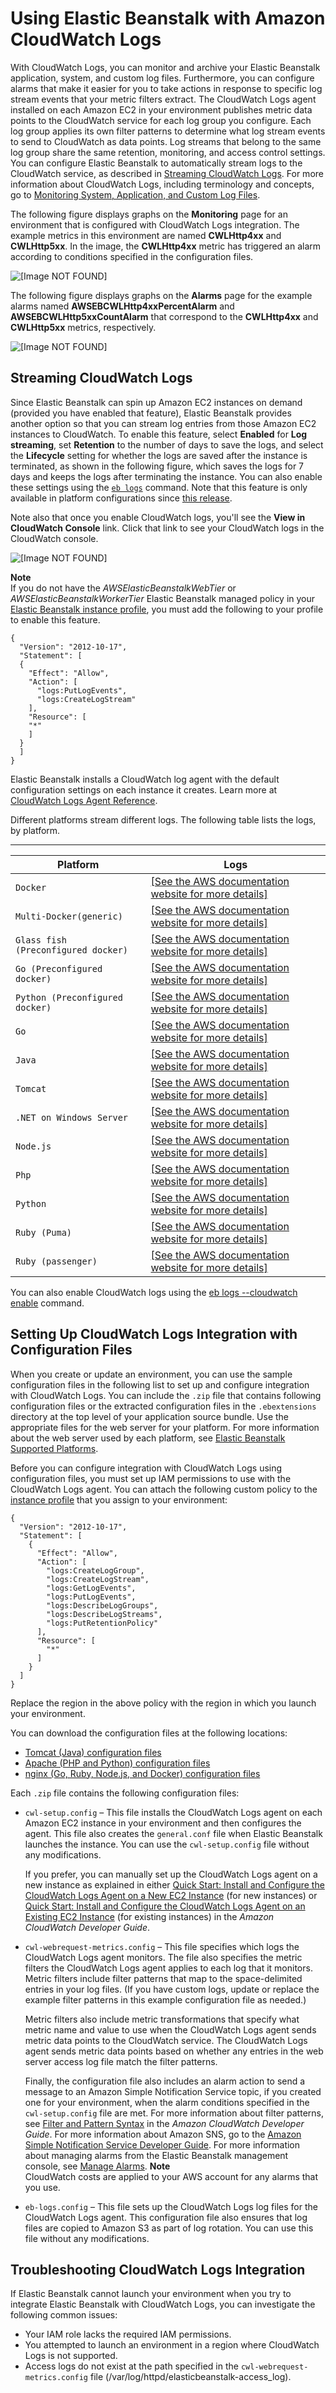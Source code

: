 # Using Elastic Beanstalk with Amazon CloudWatch Logs<a name="AWSHowTo.cloudwatchlogs"></a>

With CloudWatch Logs, you can monitor and archive your Elastic Beanstalk application, system, and custom log files\. Furthermore, you can configure alarms that make it easier for you to take actions in response to specific log stream events that your metric filters extract\. The CloudWatch Logs agent installed on each Amazon EC2 in your environment publishes metric data points to the CloudWatch service for each log group you configure\. Each log group applies its own filter patterns to determine what log stream events to send to CloudWatch as data points\. Log streams that belong to the same log group share the same retention, monitoring, and access control settings\. You can configure Elastic Beanstalk to automatically stream logs to the CloudWatch service, as described in [Streaming CloudWatch Logs](#AWSHowTo.cloudwatchlogs.streaming)\. For more information about CloudWatch Logs, including terminology and concepts, go to [Monitoring System, Application, and Custom Log Files](http://docs.aws.amazon.com/AmazonCloudWatch/latest/DeveloperGuide/WhatIsCloudWatchLogs.html)\.

The following figure displays graphs on the **Monitoring** page for an environment that is configured with CloudWatch Logs integration\. The example metrics in this environment are named **CWLHttp4xx** and **CWLHttp5xx**\. In the image, the **CWLHttp4xx** metric has triggered an alarm according to conditions specified in the configuration files\.

![\[Image NOT FOUND\]](http://docs.aws.amazon.com/elasticbeanstalk/latest/dg/images/aeb-monitor-metrics-cwl.png)

The following figure displays graphs on the **Alarms** page for the example alarms named **AWSEBCWLHttp4xxPercentAlarm** and **AWSEBCWLHttp5xxCountAlarm** that correspond to the **CWLHttp4xx** and **CWLHttp5xx** metrics, respectively\.

![\[Image NOT FOUND\]](http://docs.aws.amazon.com/elasticbeanstalk/latest/dg/images/aeb-alarms-cwl.png)

## Streaming CloudWatch Logs<a name="AWSHowTo.cloudwatchlogs.streaming"></a>

Since Elastic Beanstalk can spin up Amazon EC2 instances on demand \(provided you have enabled that feature\), Elastic Beanstalk provides another option so that you can stream log entries from those Amazon EC2 instances to CloudWatch\. To enable this feature, select **Enabled** for **Log streaming**, set **Retention** to the number of days to save the logs, and select the **Lifecycle** setting for whether the logs are saved after the instance is terminated, as shown in the following figure, which saves the logs for 7 days and keeps the logs after terminating the instance\. You can also enable these settings using the [`eb logs`](eb3-logs.md) command\. Note that this feature is only available in platform configurations since [this release](https://aws.amazon.com/releasenotes/6677534638371416)\.

Note also that once you enable CloudWatch logs, you'll see the **View in CloudWatch Console** link\. Click that link to see your CloudWatch logs in the CloudWatch console\.

![\[Image NOT FOUND\]](http://docs.aws.amazon.com/elasticbeanstalk/latest/dg/images/log-streaming-screen.png)

**Note**  
If you do not have the *AWSElasticBeanstalkWebTier* or *AWSElasticBeanstalkWorkerTier* Elastic Beanstalk managed policy in your [Elastic Beanstalk instance profile](concepts-roles-instance.md), you must add the following to your profile to enable this feature\.  

```
{
  "Version": "2012-10-17",
  "Statement": [
  {
    "Effect": "Allow",
    "Action": [
      "logs:PutLogEvents",
      "logs:CreateLogStream"
    ],
    "Resource": [
    "*"
    ]
  }
  ]
}
```

Elastic Beanstalk installs a CloudWatch log agent with the default configuration settings on each instance it creates\. Learn more at [CloudWatch Logs Agent Reference](http://docs.aws.amazon.com/AmazonCloudWatch/latest/logs/AgentReference.html)\.

Different platforms stream different logs\. The following table lists the logs, by platform\.


****  

|  Platform  |  Logs  | 
| --- | --- | 
|   `Docker`   |  [\[See the AWS documentation website for more details\]](http://docs.aws.amazon.com/elasticbeanstalk/latest/dg/AWSHowTo.cloudwatchlogs.html)  | 
|   `Multi-Docker(generic)`   |  [\[See the AWS documentation website for more details\]](http://docs.aws.amazon.com/elasticbeanstalk/latest/dg/AWSHowTo.cloudwatchlogs.html)  | 
|   `Glass fish (Preconfigured docker)`   |  [\[See the AWS documentation website for more details\]](http://docs.aws.amazon.com/elasticbeanstalk/latest/dg/AWSHowTo.cloudwatchlogs.html)  | 
|   `Go (Preconfigured docker)`   |  [\[See the AWS documentation website for more details\]](http://docs.aws.amazon.com/elasticbeanstalk/latest/dg/AWSHowTo.cloudwatchlogs.html)  | 
|   `Python (Preconfigured docker)`   |  [\[See the AWS documentation website for more details\]](http://docs.aws.amazon.com/elasticbeanstalk/latest/dg/AWSHowTo.cloudwatchlogs.html)  | 
|   `Go`   |  [\[See the AWS documentation website for more details\]](http://docs.aws.amazon.com/elasticbeanstalk/latest/dg/AWSHowTo.cloudwatchlogs.html)  | 
|   `Java`   |  [\[See the AWS documentation website for more details\]](http://docs.aws.amazon.com/elasticbeanstalk/latest/dg/AWSHowTo.cloudwatchlogs.html)  | 
|   `Tomcat`   |  [\[See the AWS documentation website for more details\]](http://docs.aws.amazon.com/elasticbeanstalk/latest/dg/AWSHowTo.cloudwatchlogs.html)  | 
|   `.NET on Windows Server`   |  [\[See the AWS documentation website for more details\]](http://docs.aws.amazon.com/elasticbeanstalk/latest/dg/AWSHowTo.cloudwatchlogs.html)  | 
|   `Node.js`   |  [\[See the AWS documentation website for more details\]](http://docs.aws.amazon.com/elasticbeanstalk/latest/dg/AWSHowTo.cloudwatchlogs.html)  | 
|   `Php`   |  [\[See the AWS documentation website for more details\]](http://docs.aws.amazon.com/elasticbeanstalk/latest/dg/AWSHowTo.cloudwatchlogs.html)  | 
|   `Python`   |  [\[See the AWS documentation website for more details\]](http://docs.aws.amazon.com/elasticbeanstalk/latest/dg/AWSHowTo.cloudwatchlogs.html)  | 
|   `Ruby (Puma)`   |  [\[See the AWS documentation website for more details\]](http://docs.aws.amazon.com/elasticbeanstalk/latest/dg/AWSHowTo.cloudwatchlogs.html)  | 
|   `Ruby (passenger)`   |  [\[See the AWS documentation website for more details\]](http://docs.aws.amazon.com/elasticbeanstalk/latest/dg/AWSHowTo.cloudwatchlogs.html)  | 

You can also enable CloudWatch logs using the [ eb logs \-\-cloudwatch enable](eb3-logs.md) command\.

## Setting Up CloudWatch Logs Integration with Configuration Files<a name="AWSHowTo.cloudwatchlogs.files"></a>

When you create or update an environment, you can use the sample configuration files in the following list to set up and configure integration with CloudWatch Logs\. You can include the `.zip` file that contains following configuration files or the extracted configuration files in the `.ebextensions` directory at the top level of your application source bundle\. Use the appropriate files for the web server for your platform\. For more information about the web server used by each platform, see [Elastic Beanstalk Supported Platforms](concepts.platforms.md)\.

Before you can configure integration with CloudWatch Logs using configuration files, you must set up IAM permissions to use with the CloudWatch Logs agent\. You can attach the following custom policy to the [instance profile](concepts-roles-instance.md) that you assign to your environment:

```
{
  "Version": "2012-10-17",
  "Statement": [
    {
      "Effect": "Allow",
      "Action": [
        "logs:CreateLogGroup",
        "logs:CreateLogStream",
        "logs:GetLogEvents",
        "logs:PutLogEvents",
        "logs:DescribeLogGroups",
        "logs:DescribeLogStreams",
        "logs:PutRetentionPolicy"
      ],
      "Resource": [
        "*"
      ]
    }
  ]
}
```

Replace the region in the above policy with the region in which you launch your environment\.

You can download the configuration files at the following locations:
+ [Tomcat \(Java\) configuration files](samples/aws_eb_cloudwatchlogs-apache-tomcat.zip)
+ [Apache \(PHP and Python\) configuration files](samples/aws_eb_cloudwatchlogs-apache.zip)
+ [nginx \(Go, Ruby, Node\.js, and Docker\) configuration files](samples/aws_eb_cloudwatchlogs-nginx.zip)

Each `.zip` file contains the following configuration files:
+ `cwl-setup.config` – This file installs the CloudWatch Logs agent on each Amazon EC2 instance in your environment and then configures the agent\. This file also creates the `general.conf` file when Elastic Beanstalk launches the instance\. You can use the `cwl-setup.config` file without any modifications\. 

  If you prefer, you can manually set up the CloudWatch Logs agent on a new instance as explained in either [Quick Start: Install and Configure the CloudWatch Logs Agent on a New EC2 Instance](http://docs.aws.amazon.com/AmazonCloudWatch/latest/DeveloperGuide/EC2NewInstanceCWL.html) \(for new instances\) or [Quick Start: Install and Configure the CloudWatch Logs Agent on an Existing EC2 Instance](http://docs.aws.amazon.com/AmazonCloudWatch/latest/DeveloperGuide/QuickStartEC2Instance.html) \(for existing instances\) in the *Amazon CloudWatch Developer Guide*\.
+ `cwl-webrequest-metrics.config` – This file specifies which logs the CloudWatch Logs agent monitors\. The file also specifies the metric filters the CloudWatch Logs agent applies to each log that it monitors\. Metric filters include filter patterns that map to the space\-delimited entries in your log files\. \(If you have custom logs, update or replace the example filter patterns in this example configuration file as needed\.\)

  Metric filters also include metric transformations that specify what metric name and value to use when the CloudWatch Logs agent sends metric data points to the CloudWatch service\. The CloudWatch Logs agent sends metric data points based on whether any entries in the web server access log file match the filter patterns\.

  Finally, the configuration file also includes an alarm action to send a message to an Amazon Simple Notification Service topic, if you created one for your environment, when the alarm conditions specified in the `cwl-setup.config` file are met\. For more information about filter patterns, see [Filter and Pattern Syntax](http://docs.aws.amazon.com/AmazonCloudWatch/latest/DeveloperGuide/FilterAndPatternSyntax.html) in the *Amazon CloudWatch Developer Guide*\. For more information about Amazon SNS, go to the [Amazon Simple Notification Service Developer Guide](http://docs.aws.amazon.com/sns/latest/dg/welcome.html)\. For more information about managing alarms from the Elastic Beanstalk management console, see [Manage Alarms](using-features.alarms.md)\.
**Note**  
CloudWatch costs are applied to your AWS account for any alarms that you use\.
+ `eb-logs.config` – This file sets up the CloudWatch Logs log files for the CloudWatch Logs agent\. This configuration file also ensures that log files are copied to Amazon S3 as part of log rotation\. You can use this file without any modifications\.

## Troubleshooting CloudWatch Logs Integration<a name="AWSHowTo.cloudwatchlogs.troubleshoot"></a>

If Elastic Beanstalk cannot launch your environment when you try to integrate Elastic Beanstalk with CloudWatch Logs, you can investigate the following common issues:
+ Your IAM role lacks the required IAM permissions\.
+ You attempted to launch an environment in a region where CloudWatch Logs is not supported\.
+ Access logs do not exist at the path specified in the `cwl-webrequest-metrics.config` file \(/var/log/httpd/elasticbeanstalk\-access\_log\)\.